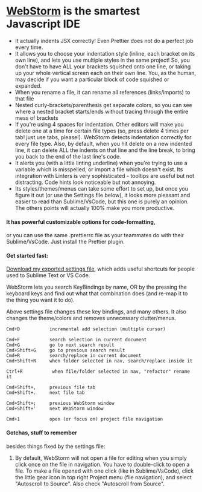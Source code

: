 # [WebStorm](https://www.jetbrains.com/webstorm/) is the smartest Javascript IDE  
* It actually indents JSX correctly! Even Prettier does not do a perfect job every time.  
* It allows you to choose your indentation style (inline, each bracket on its own line), and lets you use multiple styles in the same project! So, you don't have to have ALL your brackets squished onto one line, or taking up your whole vertical screen each on their own line. You, as the human, may decide if you want a particular block of code squished or expanded.  
* When you rename a file, it can rename all references (links/imports) to that file  
* Nested curly-brackets/parenthesis get separate colors, so you can see where a nested bracket starts/ends without tracing through the entire mess of brackets  
* If you're using 4 spaces for indentation. Other editors will make you delete one at a time for certain file types (so, press delete 4 times per tab! just use tabs, please!). WebStorm detects indentation correctly for every file type. Also, by default, when you hit delete on a new indented line, it can delete ALL the indents on that line and the line break, to bring you back to the end of the last line's code.  
* It alerts you (with a little linting underline) when you're trying to use a variable which is misspelled, or import a file which doesn't exist. Its integration with Linters is very sophisticated - tooltips are useful but not distracting. Code hints look noticeable but not annoying.  
* Its styles/themes/menus can take some effort to set up, but once you figure it out (or use the Settings file below), it looks more pleasant and easier to read than Sublime/VsCode, but this one is purely an opinion. The others points will actually 100% make you more productive.  
  
#### It has powerful customizable options for code-formatting,  
or you can use the same .prettierrc file as your teammates do with their Sublime/VsCode. Just install the Prettier plugin.  
  
#### Get started fast:  
[Download my exported settings file](https://github.com/paulshorey/notes/raw/master/files/linked/WebStormSettings.zip), which adds useful shortcuts for people used to Sublime Text or VS Code.  
  
WebStorm lets you search KeyBindings by name, OR by the pressing the keyboard keys and find out what that combination does (and re-map it to the thing you want it to do).  
  
Above settings file changes these key bindings, and many others. It also changes the theme/colors and removes unnecessary clutter/menus.  
```  
Cmd+D           incremental add selection (multiple cursor)  
  
Cmd+F           search selection in current document  
Cmd+G           go to next search result  
Cmd+Shift+G     go to previous search result  
Cmd+R           search/replace in current document  
Cmd+Shift+R     when folder selected in nav, search/replace inside it  
  
Ctrl+R           when file/folder selected in nav, "refactor" rename it  
  
Cmd+Shift+,     previous file tab  
Cmd+Shift+.     next file tab  
  
Cmd+Shift+;     previous WebStorm window  
Cmd+Shift+'     next WebStorm window  
  
Cmd+1           open (or focus on) project file navigation  
```  
  
#### Gotchas, stuff to remember  
besides things fixed by the settings file:  
  
1. By default, WebStorm will not open a file for editing when you simply click once on the file in navigation. You have to double-click to open a file. To make a file opened with one click (like in Sublime/VsCode), click the little gear icon in top right Project menu (file navigation), and select "Autoscroll to Source". Also check "Autoscroll from Source".  
  
  
  
